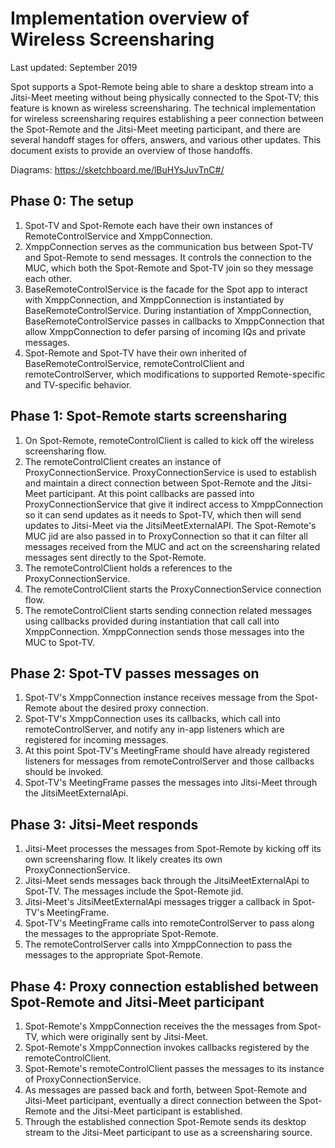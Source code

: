 # Implementation overview of Wireless Screensharing

Last updated: September 2019

Spot supports a Spot-Remote being able to share a desktop stream into a Jitsi-Meet meeting without being physically connected to the Spot-TV; this feature is known as wireless screensharing. The technical implementation for wireless screensharing requires establishing a peer connection between the Spot-Remote and the Jitsi-Meet meeting participant, and there are several handoff stages for offers, answers, and various other updates. This document exists to provide an overview of those handoffs.

Diagrams: https://sketchboard.me/lBuHYsJuvTnC#/

## Phase 0: The setup
1. Spot-TV and Spot-Remote each have their own instances of RemoteControlService and XmppConnection.
1. XmppConnection serves as the communication bus between Spot-TV and Spot-Remote to send messages. It controls the connection to the MUC, which both the Spot-Remote and Spot-TV join so they message each other.
1. BaseRemoteControlService is the facade for the Spot app to interact with XmppConnection, and XmppConnection is instantiated by BaseRemoteControlService. During instantiation of XmppConnection, BaseRemoteControlService passes in callbacks to XmppConnection that allow XmppConnection to defer parsing of incoming IQs and private messages.
1. Spot-Remote and Spot-TV have their own inherited of BaseRemoteControlService, remoteControlClient and remoteControlServer, which modifications to supported Remote-specific and TV-specific behavior.

## Phase 1: Spot-Remote starts screensharing
1. On Spot-Remote, remoteControlClient is called to kick off the wireless screensharing flow.
1. The remoteControlClient creates an instance of ProxyConnectionService. ProxyConnectionService is used to establish and maintain a direct connection between Spot-Remote and the Jitsi-Meet participant. At this point callbacks are passed into ProxyConnectionService that give it indirect access to XmppConnection so it can send updates as it needs to Spot-TV, which then will send updates to Jitsi-Meet via the JitsiMeetExternalAPI. The Spot-Remote's MUC jid are also passed in to ProxyConnection so that it can filter all messages received from the MUC and act on the screensharing related messages sent directly to the Spot-Remote.
1. The remoteControlClient holds a references to the ProxyConnectionService.
1. The remoteControlClient starts the ProxyConnectionService connection flow.
1. The remoteControlClient starts sending connection related messages using callbacks provided during instantiation that call call into XmppConnection. XmppConnection sends those messages into the MUC to Spot-TV.

## Phase 2: Spot-TV passes messages on
1. Spot-TV's XmppConnection instance receives message from the Spot-Remote about the desired proxy connection.
1. Spot-TV's XmppConnection uses its callbacks, which call into remoteControlServer, and notify any in-app listeners which are registered for incoming messages.
1. At this point Spot-TV's MeetingFrame should have already registered listeners for messages from remoteControlServer and those callbacks should be invoked.
1. Spot-TV's MeetingFrame passes the messages into Jitsi-Meet through the JitsiMeetExternalApi.

## Phase 3: Jitsi-Meet responds
1. Jitsi-Meet processes the messages from Spot-Remote by kicking off its own screensharing flow. It likely creates its own ProxyConnectionService.
1. Jitsi-Meet sends messages back through the JitsiMeetExternalApi to Spot-TV. The messages include the Spot-Remote jid.
1. Jitsi-Meet's JitsiMeetExternalApi messages trigger a callback in Spot-TV's MeetingFrame.
1. Spot-TV's MeetingFrame calls into remoteControlServer to pass along the messages to the appropriate Spot-Remote.
1. The remoteControlServer calls into XmppConnection to pass the messages to the appropriate Spot-Remote.

## Phase 4: Proxy connection established between Spot-Remote and Jitsi-Meet participant
1. Spot-Remote's XmppConnection receives the the messages from Spot-TV, which were originally sent by Jitsi-Meet.
1. Spot-Remote's XmppConnection invokes callbacks registered by the remoteControlClient.
1. Spot-Remote's remoteControlClient passes the messages to its instance of ProxyConnectionService.
1. As messages are passed back and forth, between Spot-Remote and Jitsi-Meet participant, eventually a direct connection between the Spot-Remote and the Jitsi-Meet participant is established.
1. Through the established connection Spot-Remote sends its desktop stream to the Jitsi-Meet participant to use as a screensharing source.
